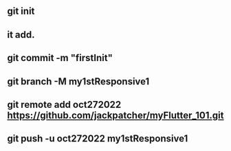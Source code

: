 ## git init
## it add.
## git commit -m "firstInit"  
## git branch -M my1stResponsive1
## git remote add oct272022 https://github.com/jackpatcher/myFlutter_101.git
## git push -u oct272022 my1stResponsive1
